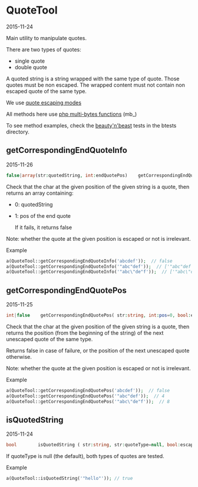QuoteTool
==============
2015-11-24



Main utility to manipulate quotes.



There are two types of quotes:

 - single quote
 - double quote
 
A quoted string is a string wrapped with the same type of quote.
Those quotes must be non escaped.
The wrapped content must not contain non escaped quote of the same type.

We use [quote escaping modes](https://github.com/lingtalfi/universe/blob/master/planets/ConventionGuy/convention.quotesEscapingModes.eng.md)

All methods here use [php multi-bytes functions](http://php.net/manual/en/ref.mbstring.php) (mb_)
 

To see method examples, check the [beauty'n'beast](https://github.com/lingtalfi/Dreamer/blob/master/UnitTesting/BeautyNBeast/pattern.beautyNBeast.eng.md) tests in the btests directory.
 
 


getCorrespondingEndQuoteInfo
-------------------
2015-11-26


```php
false|array(str:quotedString, int:endQuotePos)    getCorrespondingEndQuoteInfo( str:string, int:pos=0, bool:escapeRecursiveMode=true )
```



Check that the char at the given position of the given string is a quote,
then returns an array containing:

- 0: quotedString
- 1: pos of the end quote
          
  If it fails, it returns false
     
     
Note: whether the quote at the given position is escaped or not is irrelevant.


Example 

```php
a(QuoteTool::getCorrespondingEndQuoteInfo('abcdef'));  // false
a(QuoteTool::getCorrespondingEndQuoteInfo('"abc"def'));  // ['"abc"def', 4]
a(QuoteTool::getCorrespondingEndQuoteInfo('"abc\"de"f'));  // ['"abc\"de"', 8]
```





getCorrespondingEndQuotePos
-------------------
2015-11-25


```php
int|false    getCorrespondingEndQuotePos( str:string, int:pos=0, bool:escapeRecursiveMode=true )
```



Check that the char at the given position of the given string is a quote,
then returns the position (from the beginning of the string) of the next unescaped quote of the same type.

Returns false in case of failure, or the position of the next unescaped quote otherwise.

Note: whether the quote at the given position is escaped or not is irrelevant.


Example 

```php
a(QuoteTool::getCorrespondingEndQuotePos('abcdef'));  // false
a(QuoteTool::getCorrespondingEndQuotePos('"abc"def'));  // 4
a(QuoteTool::getCorrespondingEndQuotePos('"abc\"de"f'));  // 8
```




isQuotedString
-----------
2015-11-24


```php
bool        isQuotedString ( str:string, str:quoteType=null, bool:escapedRecursiveMode=true ) 
```

If quoteType is null (the default), both types of quotes are tested.


Example

```php
a(QuoteTool::isQuotedString('"hello"')); // true
```
